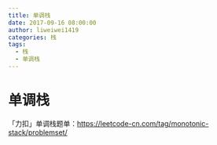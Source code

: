 ```yaml
---
title: 单调栈
date: 2017-09-16 08:00:00
author: liweiwei1419
categories: 栈
tags:
  - 栈
  - 单调栈
---
```


# 单调栈


「力扣」单调栈题单：https://leetcode-cn.com/tag/monotonic-stack/problemset/






